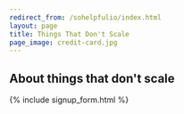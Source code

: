 ```yaml
---
redirect_from: /sohelpfulio/index.html
layout: page
title: Things That Don't Scale
page_image: credit-card.jpg
---
```


## About things that don't scale

{% include signup_form.html %}


